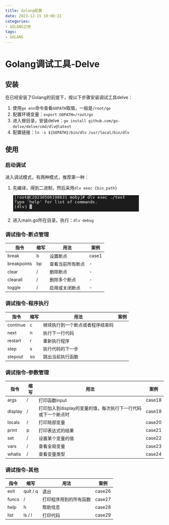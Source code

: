 ```yaml
---
title: Golang配置
date: 2023-12-15 10:08:22
categories:
- GOLANG之旅
tags:
- GOLANG
---
```


# Golang调试工具-Delve

## 安装

在已经安装了Golang的前提下，按以下步骤安装调试工具delve：

1. 使用`go env`命令查看`GOPATH`取值，一般是`/root/go`
2. 配置环境变量：`export GOPATH=/root/go`
3. 进入根目录，安装delve：`go install github.com/go-delve/delve/cmd/dlv@latest`
4. 配置链接：`ln -s ${GOPATH}/bin/dlv /usr/local/bin/dlv`

## 使用

### 启动调试

进入调试模式，有两种模式，推荐第一种：

1. 先编译，得到二进制，然后采用`dlv exec {bin_path}`

   ![Alt](https://github.com/yqw-nku/yqw-nku.github.io/raw/blog_source/images/2023-12/1.png)

2. 进入main.go所在目录，执行：`dlv debug`

### **调试指令-断点管理**

| 指令        | 缩写 | 用法             | 案例  |
| ----------- | ---- | ---------------- | ----- |
| break       | b    | 设置断点         | case1 |
| breakpoints | bp   | 查看当前所有断点 | -     |
| clear       | /    | 删除断点         | -     |
| clearall    | /    | 删除多个断点     | -     |
| toggle      | /    | 启用或关闭断点   | -     |

### **调试指令-程序执行**

| 指令     | 缩写 | 用法                             | 案例 |
| -------- | ---- | -------------------------------- | ---- |
| continue | c    | 继续执行到一个断点或者程序结束码 |      |
| next     | n    | 执行下一行代码                   |      |
| restart  | r    | 重新执行程序                     |      |
| step     | s    | 执行代码的下一步                 |      |
| stepout  | so   | 跳出当前执行函数                 |      |

### **调试指令-参数管理**

| 指令    | 缩写 | 用法                                                         | 案例   |
| ------- | ---- | ------------------------------------------------------------ | ------ |
| args    | /    | 打印函数input                                                | case18 |
| display | /    | 打印加入到display的变量的值，每次执行下一行代码或下一个断点时 | case19 |
| locals  | /    | 打印局部变量                                                 | case20 |
| print   | p    | 打印表达式的结果                                             | case21 |
| set     | /    | 设置某个变量的值                                             | case22 |
| vars    | /    | 查看全局变量                                                 | case23 |
| whatis  | /    | 查看变量类型                                                 | case24 |

### **调试指令-其他**

| 指令  | 缩写     | 用法                   | 案例   |
| ----- | -------- | ---------------------- | ------ |
| exit  | quit / q | 退出                   | case26 |
| funcs | /        | 打印程序用到的所有函数 | case27 |
| help  | h        | 帮助信息               | case28 |
| list  | ls / l   | 打印代码               | case29 |



